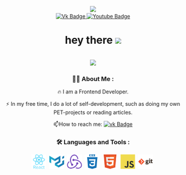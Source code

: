 <div id="header" align="center">
  <img src="https://media.giphy.com/media/LMcB8XospGZO8UQq87/giphy.gif" width="500"/>
</div>

<div id="badges" align="center">
  <a href="https://vk.com/lieblings_funtik">
    <img src="https://img.shields.io/badge/vk-blue?style=for-the-badge&logo=vk&logoColor=white" alt="Vk Badge"/>
  </a>
  <a href="https://www.youtube.com/channel/UChhQu3BybjxzOwYnmMslVPA">
    <img src="https://img.shields.io/badge/YouTube-red?style=for-the-badge&logo=youtube&logoColor=white" alt="Youtube Badge"/>
  </a
</div>
    <div>
      <h1>
  hey there
  <img src="https://media.giphy.com/media/hvRJCLFzcasrR4ia7z/giphy.gif" width="30px"/>
</h1>
    <img src="https://komarev.com/ghpvc/?username=e-zrilova&style=flat-square&color=blue" alt=""/>
    </div>
<div align="center">
  <img src="https://media.giphy.com/media/3o7GUB9ExWUxjiSrKw/giphy.gif" width="400"/>
</div>
    
### 👩‍💻 About Me :
    
 🔥 I am a Frontend Developer.
   

 :zap: In my free time, I do a lot of self-development, such as doing my own PET-projects or reading articles.

 :mailbox:How to reach me: [![vk Badge](https://img.shields.io/badge/telegram-blue?style=for-the-badge&logo=tg&logoColor=white)](zrilova)

    
 ### :hammer_and_wrench: Languages and Tools :
    
  <div>
  <img src="https://github.com/devicons/devicon/blob/master/icons/react/react-original-wordmark.svg" title="React" alt="React" width="40" height="40"/>&nbsp;
  <img src="https://github.com/devicons/devicon/blob/master/icons/materialui/materialui-original.svg" title="Material UI" alt="Material UI" width="40" height="40"/>&nbsp;
  <img src="https://github.com/devicons/devicon/blob/master/icons/redux/redux-original.svg" title="Redux" alt="Redux " width="40" height="40"/>&nbsp;
  <img src="https://github.com/devicons/devicon/blob/master/icons/css3/css3-plain-wordmark.svg"  title="CSS3" alt="CSS" width="40" height="40"/>&nbsp;
  <img src="https://github.com/devicons/devicon/blob/master/icons/html5/html5-original.svg" title="HTML5" alt="HTML" width="40" height="40"/>&nbsp;
  <img src="https://github.com/devicons/devicon/blob/master/icons/javascript/javascript-original.svg" title="JavaScript" alt="JavaScript" width="40" height="40"/>&nbsp;
  <img src="https://github.com/devicons/devicon/blob/master/icons/git/git-original-wordmark.svg" title="Git" alt="Git" width="40" height="40"/>&nbsp;
</div>
